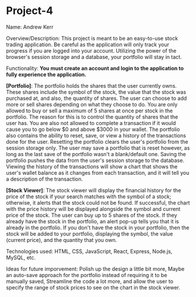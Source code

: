 # Project-4
Name: Andrew Kerr <p />

Overview/Description: This project is meant to be an easy-to-use stock trading application. Be careful as the application will only track your progress if you are logged into your account. Utilizing the power of the browser's session storage and a database, your portfolio will stay in tact. <p />

Functionality: 
**You must create an account and login to the application to fully experience the application.** <p />
**[Portfolio]**: The portfolio holds the shares that the user currently owns. These shares include the symbol of the stock, the value that the stock was purchased at, and also, the quantity of shares. The user can choose to add more or sell shares depending on what they choose to do. You are only allowed to buy or sell a maximum of 5 shares at once per stock in the portfolio. The reason for this is to control the quantity of shares that the user has. You are also not allowed to complete a transaction if it would cause you to go below $0 and above $3000 in your wallet. The portfolio also contains the ability to reset, save, or view a history of the transactions done for the user. Resetting the portfolio clears the user's portfolio from the session storage only. The user may save a portfolio that is reset however, as long as the last save of the portfolio wasn't a blank/default one. Saving the portfolio pushes the data from the user's session storage to the database. Viewing the history of the transactions will show a chart that shows the user's wallet balance as it changes from each transaction, and it will tell you a description of the transaction. <p />
**[Stock Viewer]**: The stock viewer will display the financial history for the price of the stock if your search matches with the symbol of a stock; otherwise, it alerts that the stock could not be found. If successful, the chart with the price history will be displayed alongside the symbol and current price of the stock. The user can buy up to 5 shares of the stock. If they already have the stock in the portfolio, an alert pop-up tells you that it is already in the portfolio. If you don't have the stock in your portfolio, then the stock will be added to your portfolio, displaying the symbol, the value (current price), and the quantity that you own. <p />

Technologies used: HTML, CSS, JavaScript, React, Express, Node.js, MySQL, etc. <p />

Ideas for future imporvement: Polish up the design a little bit more, Maybe an auto-save approach for the portfolio instead of requiring it to be manually saved, Streamline the code a lot more, and allow the user to specify the range of stock prices to see on the chart in the stock viewer.
